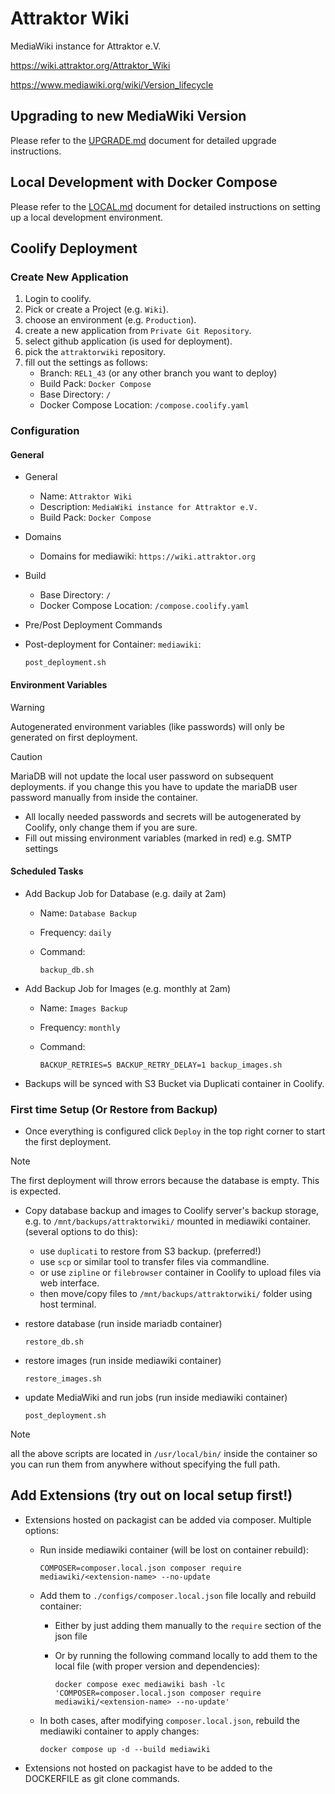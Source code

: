 # Attraktor Wiki

MediaWiki instance for Attraktor e.V.

<https://wiki.attraktor.org/Attraktor_Wiki>

<https://www.mediawiki.org/wiki/Version_lifecycle>

## Upgrading to new MediaWiki Version

Please refer to the [UPGRADE.md](./docs/UPGRADE.md) document for detailed upgrade instructions.

## Local Development with Docker Compose

Please refer to the [LOCAL.md](./docs/LOCAL.md) document for detailed instructions on setting up a local development environment.

## Coolify Deployment

### Create New Application

1. Login to coolify.
2. Pick or create a Project (e.g. `Wiki`).
3. choose an environment (e.g. `Production`).
4. create a new application from `Private Git Repository`.
5. select github application (is used for deployment).
6. pick the `attraktorwiki` repository.
7. fill out the settings as follows:
    - Branch: `REL1_43` (or any other branch you want to deploy)
    - Build Pack: `Docker Compose`
    - Base Directory: `/`
    - Docker Compose Location: `/compose.coolify.yaml`

### Configuration

#### General

- General
  - Name: `Attraktor Wiki`
  - Description: `MediaWiki instance for Attraktor e.V.`
  - Build Pack: `Docker Compose`
- Domains
  - Domains for mediawiki: `https://wiki.attraktor.org`
- Build
  - Base Directory: `/`
  - Docker Compose Location: `/compose.coolify.yaml`
- Pre/Post Deployment Commands
- Post-deployment for Container: `mediawiki`:

    ```shell
    post_deployment.sh
    ```

#### Environment Variables

> [!WARNING]
> Autogenerated environment variables (like passwords) will only be generated on first deployment.

> [!CAUTION]
> MariaDB will not update the local user password on subsequent deployments. if you change this you have to update the mariaDB user password manually from inside the container.

- All locally needed passwords and secrets will be autogenerated by Coolify, only change them if you are sure.
- Fill out missing environment variables (marked in red) e.g. SMTP settings

#### Scheduled Tasks

- Add Backup Job for Database (e.g. daily at 2am)
  - Name: `Database Backup`
  - Frequency: `daily`
  - Command:

    ```shell
    backup_db.sh
    ```

- Add Backup Job for Images (e.g. monthly at 2am)
  - Name: `Images Backup`
  - Frequency: `monthly`
  - Command:

    ```shell
    BACKUP_RETRIES=5 BACKUP_RETRY_DELAY=1 backup_images.sh
    ```

- Backups will be synced with S3 Bucket via Duplicati container in Coolify.

### First time Setup (Or Restore from Backup)

- Once everything is configured click `Deploy` in the top right corner to start the first deployment.

> [!NOTE]
> The first deployment will throw errors because the database is empty. This is expected.

- Copy database backup and images to Coolify server's backup storage, e.g. to `/mnt/backups/attraktorwiki/` mounted in mediawiki container. (several options to do this):
  - use `duplicati` to restore from S3 backup. (preferred!)
  - use `scp` or similar tool to transfer files via commandline.
  - or use `zipline` or `filebrowser` container in Coolify to upload files via web interface.
  - then move/copy files to `/mnt/backups/attraktorwiki/` folder using host terminal.
- restore database (run inside mariadb container)

   ```shell
   restore_db.sh
   ```

- restore images (run inside mediawiki container)

   ```shell
   restore_images.sh
   ```

- update MediaWiki and run jobs (run inside mediawiki container)

   ```shell
   post_deployment.sh
   ```

> [!NOTE]
> all the above scripts are located in `/usr/local/bin/` inside the container so you can run them from anywhere without specifying the full path.

## Add Extensions (try out on local setup first!)

- Extensions hosted on packagist can be added via composer. Multiple options:
  - Run inside mediawiki container (will be lost on container rebuild):

    ```shell
    COMPOSER=composer.local.json composer require mediawiki/<extension-name> --no-update
    ```

  - Add them to `./configs/composer.local.json` file locally and rebuild container:
    - Either by just adding them manually to the `require` section of the json file
    - Or by running the following command locally to add them to the local file (with proper version and dependencies):

      ```shell
      docker compose exec mediawiki bash -lc 'COMPOSER=composer.local.json composer require mediawiki/<extension-name> --no-update'
      ```

  - In both cases, after modifying `composer.local.json`, rebuild the mediawiki container to apply changes:

    ```shell
    docker compose up -d --build mediawiki
    ```

- Extensions not hosted on packagist have to be added to the DOCKERFILE as git clone commands.
